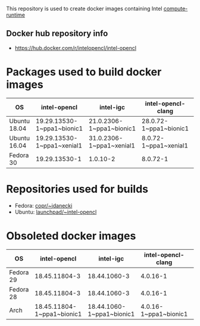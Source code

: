 This repository is used to create docker images containing Intel [compute-runtime](https://github.com/intel/compute-runtime)

## Docker hub repository info

* https://hub.docker.com/r/intelopencl/intel-opencl

# Packages used to build docker images

OS | intel-opencl | intel-igc | intel-opencl-clang | gmmlib
-- | ------------ | ----------| ------------------ | ------ |
Ubuntu 18.04 | 19.29.13530-1\~ppa1\~bionic1 | 21.0.2306-1\~ppa1\~bionic1 | 28.0.72-1\~ppa1\~bionic1  | 19.2.3-1\~ppa1\~bionic1 |
Ubuntu 16.04 | 19.29.13530-1\~ppa1\~xenial1 | 31.0.2306-1\~ppa1\~xenial1 |  8.0.72-1\~ppa1\~xenial1  | 19.2.3-1\~ppa1\~xenial1 |
Fedora 30    | 19.29.13530-1 | 1.0.10-2 | 8.0.72-1 | 19.2.3-1 |

# Repositories used for builds

* Fedora: [copr/\~jdanecki](https://copr.fedorainfracloud.org/coprs/jdanecki/intel-opencl)
* Ubuntu: [launchpad/\~intel-opencl](https://launchpad.net/~intel-opencl/+archive/ubuntu/intel-opencl)

# Obsoleted docker images

OS | intel-opencl | intel-igc | intel-opencl-clang | gmmlib
-- | ------------ | ----------| ------------------ | ------ |
Fedora 29 | 18.45.11804-3 | 18.44.1060-3 | 4.0.16-1 | 18.4.348-3 |
Fedora 28 | 18.45.11804-3 | 18.44.1060-3 | 4.0.16-1 | 18.4.348-3 |
Arch | 18.45.11804-1\~ppa1\~bionic1 | 18.44.1060-1\~ppa1\~bionic1 | 4.0.16-1\~ppa1\~bionic1 | 18.4.348-1\~ppa1\~bionic1 |
